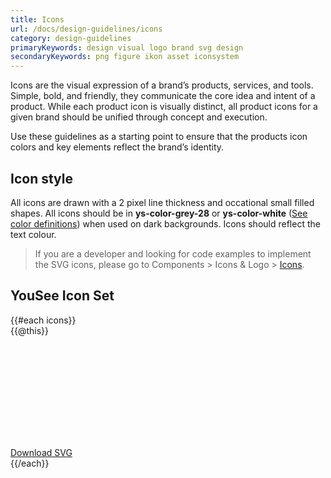 ```yaml
---
title: Icons
url: /docs/design-guidelines/icons
category: design-guidelines
primaryKeywords: design visual logo brand svg design
secondaryKeywords: png figure ikon asset iconsystem
---
```


Icons are the visual expression of a brand’s products, services, and tools. Simple, bold, and friendly, they communicate the core idea and intent of a product. While each product icon is visually distinct, all product icons for a given brand should be unified through concept and execution.

Use these guidelines as a starting point to ensure that the products icon colors and key elements reflect the brand’s identity.

## Icon style
All icons are drawn with a 2 pixel line thickness and occational small filled shapes. All icons should be in **ys-color-grey-28** or **ys-color-white** ([See color definitions](colors)) when used on dark backgrounds. Icons should reflect the text colour.

> If you are a developer and looking for code examples to implement the SVG icons, please go to Components > Icons & Logo > [Icons](/docs/components/icons-and-images/icon).

## YouSee Icon Set
<div class="frctl-example">
    <div class="icons">
        {{#each icons}}
            <div class="icons__item">
                <figcaption class="icons__name">{{@this}}</figcaption>
                <figure class="icons__icon">
                    <svg xmlns="http://www.w3.org/2000/svg" class="ys-icon">
                        <use xlink:href="/assets/svg/sprite/icons.svg#ys-icon-{{@this}}"></use>
                    </svg>
                </figure>
                <div class="icons__download">
                    <a class="icons__download-link" href="/assets/svg/{{@this}}.svg" target="_blank" download aria-label="Download {{@this}}.svg">Download SVG</a>
                </div>
            </div>
        {{/each}}
    </div>
</div>
